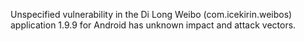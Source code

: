 Unspecified vulnerability in the Di Long Weibo (com.icekirin.weibos) application 1.9.9 for Android has unknown impact and attack vectors.